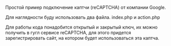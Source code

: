 Простой пример подключение каптчи (reCAPTCHA) от компании Google.

Для наглядности буду использовать два файла. index.php и action.php

Для работы кода понадобится открытый и закрытый ключ, их можно получить в гугл сервисе reCAPTCHA, для этого придется зарегистрировать сайт, на котором будет использоваться эта каптча.